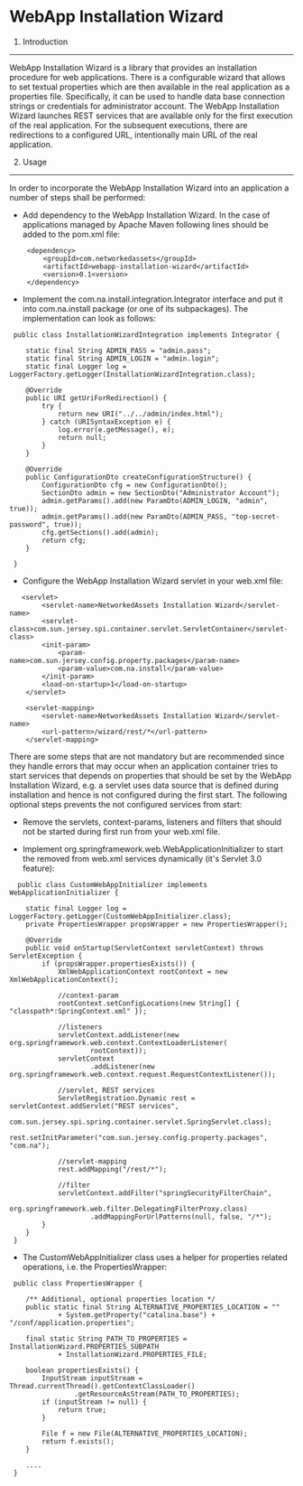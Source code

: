 WebApp Installation Wizard
==========================


1. Introduction
----------------

WebApp Installation Wizard is a library that provides an installation procedure for web applications.
There is a configurable wizard that allows to set textual properties which are then available in the real 
application as a properties file. Specifically, it can be used to handle data base connection strings or
credentials for administrator account. The WebApp Installation Wizard launches REST services that are available
only for the first execution of the real application. For the subsequent executions, there are redirections to
a configured URL, intentionally main URL of the real application.

2. Usage
----------------

In order to incorporate the WebApp Installation Wizard into an application a number of steps shall be performed:

 * Add dependency to the WebApp Installation Wizard. In the case of applications managed by Apache Maven following
 lines should be added to the pom.xml file:

		<dependency>
			<groupId>com.networkedassets</groupId>
			<artifactId>webapp-installation-wizard</artifactId>
			<version>0.1<version>
		</dependency>
	
 * Implement the com.na.install.integration.Integrator interface and put it into com.na.install package 
 (or one of its subpackages). The implementation can look as follows:
``` 
 public class InstallationWizardIntegration implements Integrator {
	
	static final String ADMIN_PASS = "admin.pass";
	static final String ADMIN_LOGIN = "admin.login";
	static final Logger log = LoggerFactory.getLogger(InstallationWizardIntegration.class);
	
	@Override
	public URI getUriForRedirection() {
		try {
			return new URI("../../admin/index.html");
		} catch (URISyntaxException e) {
			log.error(e.getMessage(), e);
			return null;
		}
	}
	
	@Override
	public ConfigurationDto createConfigurationStructure() {
		ConfigurationDto cfg = new ConfigurationDto();			
		SectionDto admin = new SectionDto("Administrator Account");
		admin.getParams().add(new ParamDto(ADMIN_LOGIN, "admin", true));
		admin.getParams().add(new ParamDto(ADMIN_PASS, "top-secret-password", true));
		cfg.getSections().add(admin);
		return cfg;
	}
	
 }
```
 * Configure the WebApp Installation Wizard servlet in your web.xml file:
``` 
   <servlet>
		<servlet-name>NetworkedAssets Installation Wizard</servlet-name>
		<servlet-class>com.sun.jersey.spi.container.servlet.ServletContainer</servlet-class>
		<init-param>
			<param-name>com.sun.jersey.config.property.packages</param-name>
			<param-value>com.na.install</param-value>
		</init-param>
		<load-on-startup>1</load-on-startup>
	</servlet>

	<servlet-mapping>
		<servlet-name>NetworkedAssets Installation Wizard</servlet-name>
		<url-pattern>/wizard/rest/*</url-pattern>
	</servlet-mapping>
```
There are some steps that are not mandatory but are recommended since they handle errors that may occur
when an application container tries to start services that depends on properties that should be set by the
WebApp Installation Wizard, e.g. a servlet uses data source that is defined during installation and hence
is not configured during the first start. The following optional steps prevents the not configured services 
from start:

 * Remove the servlets, context-params, listeners and filters that should not be started during first run from your 
 web.xml file.
  
 * Implement org.springframework.web.WebApplicationInitializer to start the removed from web.xml services
 dynamically (it's Servlet 3.0 feature):
```  
  public class CustomWebAppInitializer implements WebApplicationInitializer {

	static final Logger log = LoggerFactory.getLogger(CustomWebAppInitializer.class);
	private PropertiesWrapper propsWrapper = new PropertiesWrapper();

	@Override
	public void onStartup(ServletContext servletContext) throws ServletException {
		if (propsWrapper.propertiesExists()) {
			XmlWebApplicationContext rootContext = new XmlWebApplicationContext();

			//context-param
			rootContext.setConfigLocations(new String[] { "classpath*:SpringContext.xml" });

			//listeners
			servletContext.addListener(new org.springframework.web.context.ContextLoaderListener(
					rootContext));
			servletContext
					.addListener(new org.springframework.web.context.request.RequestContextListener());

			//servlet, REST services
			ServletRegistration.Dynamic rest = servletContext.addServlet("REST services",
					com.sun.jersey.spi.spring.container.servlet.SpringServlet.class);
			rest.setInitParameter("com.sun.jersey.config.property.packages", "com.na");

			//servlet-mapping
			rest.addMapping("/rest/*");

			//filter
			servletContext.addFilter("springSecurityFilterChain",
					org.springframework.web.filter.DelegatingFilterProxy.class)
					.addMappingForUrlPatterns(null, false, "/*");
		}
	}
 }
```
 * The CustomWebAppInitializer class uses a helper for properties related operations, i.e. the PropertiesWrapper:
``` 
 public class PropertiesWrapper {
	
	/** Additional, optional properties location */
	public static final String ALTERNATIVE_PROPERTIES_LOCATION = ""
			+ System.getProperty("catalina.base") + "/conf/application.properties";
			
	final static String PATH_TO_PROPERTIES = InstallationWizard.PROPERTIES_SUBPATH
			+ InstallationWizard.PROPERTIES_FILE;
			
	boolean propertiesExists() {
		InputStream inputStream = Thread.currentThread().getContextClassLoader()
				.getResourceAsStream(PATH_TO_PROPERTIES);
		if (inputStream != null) {
			return true;
		}
		
		File f = new File(ALTERNATIVE_PROPERTIES_LOCATION);
		return f.exists();
	}
	
	....
 }
```	
